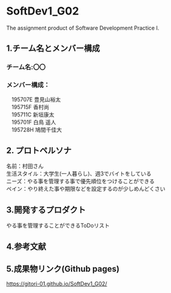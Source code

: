 # SoftDev1_G02
The assignment product of Software Development Practice Ⅰ.

## 1.チーム名とメンバー構成
### チーム名:〇〇
### メンバー構成：
　195707E 豊見山裕太  
　195715F 香村尚  
　195711C 新垣康太  
　195701F 白鳥 遥人  
　195728H 鳩間千佳大  

## 2. プロトペルソナ
名前：村田さん  
生活スタイル：大学生(一人暮らし)、週3でバイトをしている  
ニーズ：やる事を管理する事で優先順位をつけることができる  
ペイン：やり終えた事や期限などを設定するのが少しめんどくさい  

## 3.開発するプロダクト
やる事を管理することができるToDoリスト

## 4.参考文献

## 5.成果物リンク(Github pages)
https://gitori-01.github.io/SoftDev1_G02/
